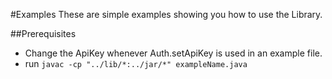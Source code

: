 #Examples
These are simple examples showing you how to use the Library.

##Prerequisites
* Change the ApiKey whenever Auth.setApiKey is used in an example file.
* run `javac -cp "../lib/*:../jar/*" exampleName.java`



